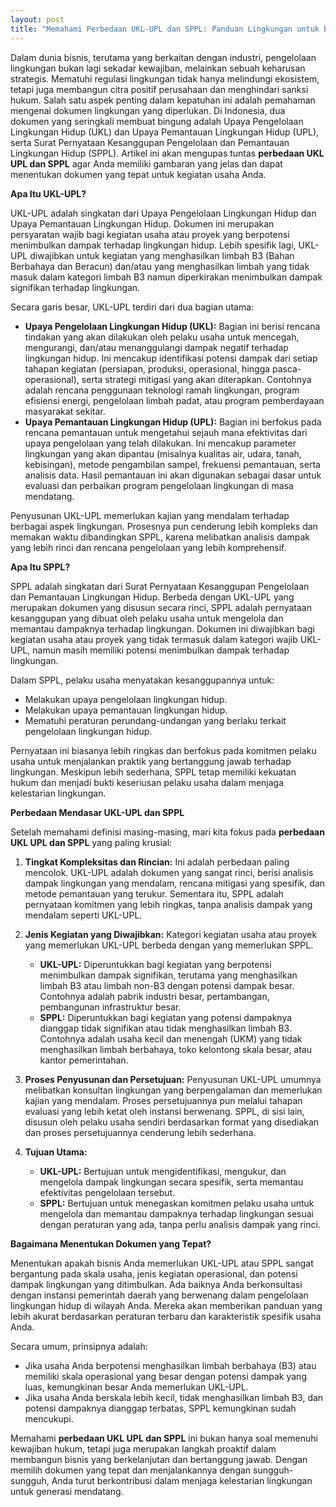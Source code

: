 ```yaml
---
layout: post
title: "Memahami Perbedaan UKL-UPL dan SPPL: Panduan Lingkungan untuk Bisnis Anda"
---
```


Dalam dunia bisnis, terutama yang berkaitan dengan industri, pengelolaan lingkungan bukan lagi sekadar kewajiban, melainkan sebuah keharusan strategis. Mematuhi regulasi lingkungan tidak hanya melindungi ekosistem, tetapi juga membangun citra positif perusahaan dan menghindari sanksi hukum. Salah satu aspek penting dalam kepatuhan ini adalah pemahaman mengenai dokumen lingkungan yang diperlukan. Di Indonesia, dua dokumen yang seringkali membuat bingung adalah Upaya Pengelolaan Lingkungan Hidup (UKL) dan Upaya Pemantauan Lingkungan Hidup (UPL), serta Surat Pernyataan Kesanggupan Pengelolaan dan Pemantauan Lingkungan Hidup (SPPL). Artikel ini akan mengupas tuntas **perbedaan UKL UPL dan SPPL** agar Anda memiliki gambaran yang jelas dan dapat menentukan dokumen yang tepat untuk kegiatan usaha Anda.

**Apa Itu UKL-UPL?**

UKL-UPL adalah singkatan dari Upaya Pengelolaan Lingkungan Hidup dan Upaya Pemantauan Lingkungan Hidup. Dokumen ini merupakan persyaratan wajib bagi kegiatan usaha atau proyek yang berpotensi menimbulkan dampak terhadap lingkungan hidup. Lebih spesifik lagi, UKL-UPL diwajibkan untuk kegiatan yang menghasilkan limbah B3 (Bahan Berbahaya dan Beracun) dan/atau yang menghasilkan limbah yang tidak masuk dalam kategori limbah B3 namun diperkirakan menimbulkan dampak signifikan terhadap lingkungan.

Secara garis besar, UKL-UPL terdiri dari dua bagian utama:

*   **Upaya Pengelolaan Lingkungan Hidup (UKL):** Bagian ini berisi rencana tindakan yang akan dilakukan oleh pelaku usaha untuk mencegah, mengurangi, dan/atau menanggulangi dampak negatif terhadap lingkungan hidup. Ini mencakup identifikasi potensi dampak dari setiap tahapan kegiatan (persiapan, produksi, operasional, hingga pasca-operasional), serta strategi mitigasi yang akan diterapkan. Contohnya adalah rencana penggunaan teknologi ramah lingkungan, program efisiensi energi, pengelolaan limbah padat, atau program pemberdayaan masyarakat sekitar.
*   **Upaya Pemantauan Lingkungan Hidup (UPL):** Bagian ini berfokus pada rencana pemantauan untuk mengetahui sejauh mana efektivitas dari upaya pengelolaan yang telah dilakukan. Ini mencakup parameter lingkungan yang akan dipantau (misalnya kualitas air, udara, tanah, kebisingan), metode pengambilan sampel, frekuensi pemantauan, serta analisis data. Hasil pemantauan ini akan digunakan sebagai dasar untuk evaluasi dan perbaikan program pengelolaan lingkungan di masa mendatang.

Penyusunan UKL-UPL memerlukan kajian yang mendalam terhadap berbagai aspek lingkungan. Prosesnya pun cenderung lebih kompleks dan memakan waktu dibandingkan SPPL, karena melibatkan analisis dampak yang lebih rinci dan rencana pengelolaan yang lebih komprehensif.

**Apa Itu SPPL?**

SPPL adalah singkatan dari Surat Pernyataan Kesanggupan Pengelolaan dan Pemantauan Lingkungan Hidup. Berbeda dengan UKL-UPL yang merupakan dokumen yang disusun secara rinci, SPPL adalah pernyataan kesanggupan yang dibuat oleh pelaku usaha untuk mengelola dan memantau dampaknya terhadap lingkungan. Dokumen ini diwajibkan bagi kegiatan usaha atau proyek yang tidak termasuk dalam kategori wajib UKL-UPL, namun masih memiliki potensi menimbulkan dampak terhadap lingkungan.

Dalam SPPL, pelaku usaha menyatakan kesanggupannya untuk:

*   Melakukan upaya pengelolaan lingkungan hidup.
*   Melakukan upaya pemantauan lingkungan hidup.
*   Mematuhi peraturan perundang-undangan yang berlaku terkait pengelolaan lingkungan hidup.

Pernyataan ini biasanya lebih ringkas dan berfokus pada komitmen pelaku usaha untuk menjalankan praktik yang bertanggung jawab terhadap lingkungan. Meskipun lebih sederhana, SPPL tetap memiliki kekuatan hukum dan menjadi bukti keseriusan pelaku usaha dalam menjaga kelestarian lingkungan.

**Perbedaan Mendasar UKL-UPL dan SPPL**

Setelah memahami definisi masing-masing, mari kita fokus pada **perbedaan UKL UPL dan SPPL** yang paling krusial:

1.  **Tingkat Kompleksitas dan Rincian:** Ini adalah perbedaan paling mencolok. UKL-UPL adalah dokumen yang sangat rinci, berisi analisis dampak lingkungan yang mendalam, rencana mitigasi yang spesifik, dan metode pemantauan yang terukur. Sementara itu, SPPL adalah pernyataan komitmen yang lebih ringkas, tanpa analisis dampak yang mendalam seperti UKL-UPL.

2.  **Jenis Kegiatan yang Diwajibkan:** Kategori kegiatan usaha atau proyek yang memerlukan UKL-UPL berbeda dengan yang memerlukan SPPL.
    *   **UKL-UPL:** Diperuntukkan bagi kegiatan yang berpotensi menimbulkan dampak signifikan, terutama yang menghasilkan limbah B3 atau limbah non-B3 dengan potensi dampak besar. Contohnya adalah pabrik industri besar, pertambangan, pembangunan infrastruktur besar.
    *   **SPPL:** Diperuntukkan bagi kegiatan yang potensi dampaknya dianggap tidak signifikan atau tidak menghasilkan limbah B3. Contohnya adalah usaha kecil dan menengah (UKM) yang tidak menghasilkan limbah berbahaya, toko kelontong skala besar, atau kantor pemerintahan.

3.  **Proses Penyusunan dan Persetujuan:** Penyusunan UKL-UPL umumnya melibatkan konsultan lingkungan yang berpengalaman dan memerlukan kajian yang mendalam. Proses persetujuannya pun melalui tahapan evaluasi yang lebih ketat oleh instansi berwenang. SPPL, di sisi lain, disusun oleh pelaku usaha sendiri berdasarkan format yang disediakan dan proses persetujuannya cenderung lebih sederhana.

4.  **Tujuan Utama:**
    *   **UKL-UPL:** Bertujuan untuk mengidentifikasi, mengukur, dan mengelola dampak lingkungan secara spesifik, serta memantau efektivitas pengelolaan tersebut.
    *   **SPPL:** Bertujuan untuk menegaskan komitmen pelaku usaha untuk mengelola dan memantau dampaknya terhadap lingkungan sesuai dengan peraturan yang ada, tanpa perlu analisis dampak yang rinci.

**Bagaimana Menentukan Dokumen yang Tepat?**

Menentukan apakah bisnis Anda memerlukan UKL-UPL atau SPPL sangat bergantung pada skala usaha, jenis kegiatan operasional, dan potensi dampak lingkungan yang ditimbulkan. Ada baiknya Anda berkonsultasi dengan instansi pemerintah daerah yang berwenang dalam pengelolaan lingkungan hidup di wilayah Anda. Mereka akan memberikan panduan yang lebih akurat berdasarkan peraturan terbaru dan karakteristik spesifik usaha Anda.

Secara umum, prinsipnya adalah:
*   Jika usaha Anda berpotensi menghasilkan limbah berbahaya (B3) atau memiliki skala operasional yang besar dengan potensi dampak yang luas, kemungkinan besar Anda memerlukan UKL-UPL.
*   Jika usaha Anda berskala lebih kecil, tidak menghasilkan limbah B3, dan potensi dampaknya dianggap terbatas, SPPL kemungkinan sudah mencukupi.

Memahami **perbedaan UKL UPL dan SPPL** ini bukan hanya soal memenuhi kewajiban hukum, tetapi juga merupakan langkah proaktif dalam membangun bisnis yang berkelanjutan dan bertanggung jawab. Dengan memilih dokumen yang tepat dan menjalankannya dengan sungguh-sungguh, Anda turut berkontribusi dalam menjaga kelestarian lingkungan untuk generasi mendatang.
